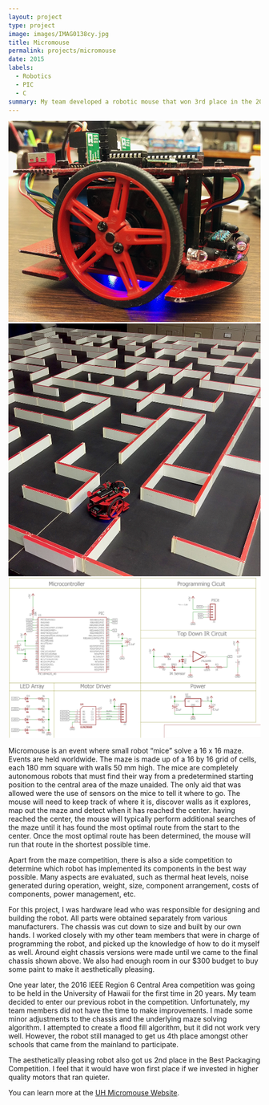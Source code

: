 ```yaml
---
layout: project
type: project
image: images/IMAG0138cy.jpg
title: Micromouse
permalink: projects/micromouse
date: 2015
labels:
  - Robotics
  - PIC
  - C
summary: My team developed a robotic mouse that won 3rd place in the 2015 UH Micromouse competition. It won 4th in the 2016 IEEE Region 6 Central Area competition.
---
```


<div class="ui medium rounded centered fluid images">
  <img class="ui image" src="../images/IMAG0136cy.jpg">
  <img class="ui image" src="../images/IMAG0138cy.jpg">
  <img class="ui image" src="../images/schematic.png">
</div>

Micromouse is an event where small robot “mice” solve a 16 x 16 maze.  Events are held worldwide.  The maze is made up of a 16 by 16 grid of cells, each 180 mm square with walls 50 mm high.  The mice are completely autonomous robots that must find their way from a predetermined starting position to the central area of the maze unaided. The only aid that was allowed were the use of sensors on the mice to tell it where to go. The mouse will need to keep track of where it is, discover walls as it explores, map out the maze and detect when it has reached the center.  having reached the center, the mouse will typically perform additional searches of the maze until it has found the most optimal route from the start to the center.  Once the most optimal route has been determined, the mouse will run that route in the shortest possible time.

Apart from the maze competition, there is also a side competition to determine which robot has implemented its components in the best way possible. Many aspects are evaluated, such as thermal heat levels, noise generated during operation, weight, size, component arrangement, costs of components, power management, etc.

For this project, I was hardware lead who was responsible for designing and building the robot. All parts were obtained separately from various manufacturers. The chassis was cut down to size and built by our own hands. I worked closely with my other team members that were in charge of programming the robot, and picked up the knowledge of how to do it myself as well. Around eight chassis versions were made until we came to the final chassis shown above. We also had enough room in our $300 budget to buy some paint to make it aesthetically pleasing.

One year later, the 2016 IEEE Region 6 Central Area competition was going to be held in the University of Hawaii for the first time in 20 years. My team decided to enter our previous robot in the competition. Unfortunately, my team members did not have the time to make improvements. I made some minor adjustments to the chassis and the underlying maze solving algorithm. I attempted to create a flood fill algorithm, but it did not work very well. However, the robot still managed to get us 4th place amongst other schools that came from the mainland to participate. 

The aesthetically pleasing robot also got us 2nd place in the Best Packaging Competition. I feel that it would have won first place if we invested in higher quality motors that ran quieter.


You can learn more at the [UH Micromouse Website](http://www-ee.eng.hawaii.edu/~mmouse/about.html).



